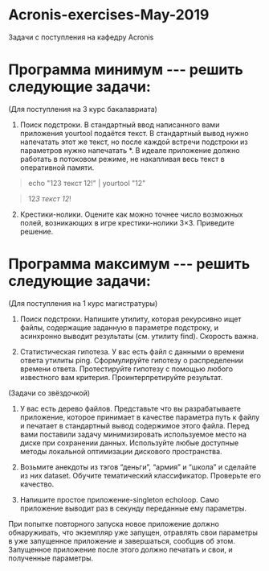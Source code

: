 ﻿# Acronis-exercises-May-2019

Задачи с поступления на кафедру Acronis


# Программа минимум --- решить следующие задачи:

(Для поступления на 3 курс бакалавриата)



1. Поиск подстроки. В стандартный ввод написанного вами приложения yourtool подаётся текст. 
В стандартный вывод нужно напечатать этот же текст, но после каждой встречи подстроки из параметров нужно напечатать *. 
В идеале приложение должно работать в потоковом режиме, не накапливая весь текст в оперативной памяти.



> echo "123 текст 12!" | yourtool "12"



> 12*3 текст 12*!



2. Крестики-нолики. Оцените как можно точнее число возможных полей, возникающих в игре крестики-нолики 3×3. 
Приведите решение.



# Программа максимум --- решить следующие задачи:

(Для поступления на 1 курс магистратуры)



1. Поиск подстроки. Напишите утилиту, которая рекурсивно ищет файлы, содержащие заданную в параметре подстроку, 
и асинхронно выводит результаты (см. утилиту find). Скорость важна.



2. Статистическая гипотеза. У вас есть файл с данными о времени ответа утилиты ping. 
Сформулируйте гипотезу о распределении времени ответа. Протестируйте гипотезу с помощью любого известного вам критерия. 
Проинтерпретируйте результат.



(Задачи со звёздочкой)



1. У вас есть дерево файлов. 
Представьте что вы разрабатываете приложение, которое принимает в качестве параметра путь к файлу и 
печатает в стандартный вывод содержимое этого файла. Перед вами поставили задачу минимизировать используемое 
место на диске при сохранении данных. Используйте любые доступные методы локальной оптимизации дискового пространства.



2. Возьмите анекдоты из тэгов “деньги”, “армия” и “школа” и сделайте из них dataset. 
Обучите тематический классификатор. Проверьте его качество.



3. Напишите простое приложение-singleton echoloop. Само приложение выводит раз в секунду переданные ему параметры.


При попытке повторного запуска новое приложение должно обнаруживать, что экземпляр уже запущен, отравлять свои параметры 
в уже запущенное приложение и завершаться, сообщив об этом. Запущенное приложение после этого должно печатать и свои, 
и полученные параметры.

